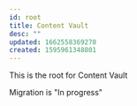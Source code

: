 ```yaml
---
id: root
title: Content Vault
desc: ""
updated: 1662558369270
created: 1595961348801
---
```


This is the root for Content Vault

Migration is "In progress"
